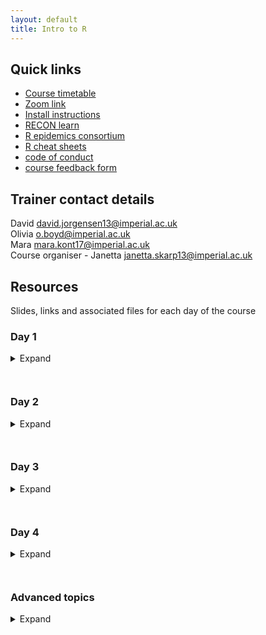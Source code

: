 ```yaml
---
layout: default
title: Intro to R
---
```


## Quick links
- [Course timetable](/resources/workshop_schedule_msf.pdf)
- [Zoom link](https://us02web.zoom.us/j/89596320569?pwd=SUl5eGtybDVQb3ZXQzhPc2JsTWtRdz09)
- [Install instructions](/resources/installation_email.pdf)
- [RECON learn](https://www.reconlearn.org)
- [R epidemics consortium](https://www.repidemicsconsortium.org)
- [R cheat sheets](https://github.com/JorgensenD/coursepage/tree/gh-pages/cheatsheets)
- [code of conduct](https://www.repidemicsconsortium.org/CODE_OF_CONDUCT/)
- [course feedback form](https://docs.google.com/forms/d/1pRj0_adFue8KwQSJINtWgH61FWdGMtE5Usmh-TvoWxA/edit)

## Trainer contact details
  David <david.jorgensen13@imperial.ac.uk>  
  Olivia <o.boyd@imperial.ac.uk>  
  Mara <mara.kont17@imperial.ac.uk>  
  Course organiser - Janetta <janetta.skarp13@imperial.ac.uk>  
  
## Resources
Slides, links and associated files for each day of the course
### Day 1
<details><summary>Expand</summary>
  
### Slides:
  - [Course expectations](/resources/CourseExpectations.pdf)
  - [Why use R?](https://www.reconlearn.org/slides/why-r/why-r.html)
  - [Introduction to R slides](https://www.reconlearn.org/slides/intro_to_r/intro_to_r)  
  - [Interactive introduction to RStudio](https://www.reconlearn.org/post/practical-intror.html)  
### Relevant sheets:
  - [Base R](/cheatsheets/base-r.pdf)  
  - [RStudio](/cheatsheets/rstudio-ide.pdf)  
  - [R syntax](/cheatsheets/syntax.pdf)
### Other resources
  - [Basic coding in R](https://r4ds.had.co.nz/workflow-basics.html)
  - [Finding your way in RStudio - Princeton](https://dss.princeton.edu/training/RStudio101.pdf)
  - [Intro to R code](/resorces/intro_RStudio_day1.R)
</details>

` `  
### Day 2
<details><summary>Expand</summary>

### Resources
[Stegen case study](https://www.reconlearn.org/post/stegen.html)  
### Slides
- [Importing data in R](https://www.reconlearn.org/slides/slides_bag/data_import/data_import_short.html)  
- [Good practices for reproducibility](/resources/Reproducible_statistical_analysis_with_R.pdf)  
### Relevant sheets
- [Data import](/cheatsheets/data-import.pdf)  
- [Data transformation](/cheatsheets/data-transformation.pdf)  
- [Markdown 1](/cheatsheets/rmarkdown-2.0.pdf)
- [Markdown 2](/cheatsheets/rmarkdown-reference.pdf)
- [Golden rules for reproducibility](/resources/golden_rules.html)
</details>

` `  
### Day 3
<details><summary>Expand</summary>

### Resources
- [Stegen case study](https://www.reconlearn.org/post/stegen.html)  
- [ggplot walkthrough](/resources/ggplot_walkthrough.html)
### Slides
- [ggplot basics](https://www.reconlearn.org/slides/slides_bag/ggplot2.html)
### Relevant sheets
- [ggplot](/cheatsheets/data-visualization-2.1.pdf)
### Other resources
- [ggplot intro](http://r-statistics.co/Complete-Ggplot2-Tutorial-Part1-With-R-Code.html)
- [Customising ggplot](http://r-statistics.co/Complete-Ggplot2-Tutorial-Part1-With-R-Code.html)
- [ggplot geometries](http://r-statistics.co/Top50-Ggplot2-Visualizations-MasterList-R-Code.html)
</details>

` `  
### Day 4
<details><summary>Expand</summary>

### Rmarkdown
- [Example RMarkdown pdf](/resources/intro_markdown.pdf)
- [Example RMarkdown code](/resources/intro_markdown.Rmd)
### Resources
- [Stegen case study](https://www.reconlearn.org/post/stegen.html)  
- [R4epis](https://r4epis.netlify.app/)  
### Mapping with R
- [Cartography](/cheatsheets/cartography.pdf)
- [Leaflet](/cheatsheets/leaflet.pdf)
- [Mapping walkthrough](https://r-spatial.org/r/2018/10/25/ggplot2-sf.html)
</details>

` `  
### Advanced topics
<details><summary>Expand</summary>

### dplyr
- [dplyr slides](/resources/smartR_dplyr_workshop.pptx)
- [dplyr exercises](/resources/practical2.R)
- [dplyr answers](/resources/practical2_answers.R)

### ggplot2
- [ggplot intro](http://r-statistics.co/Complete-Ggplot2-Tutorial-Part1-With-R-Code.html)
- [Customising ggplot](http://r-statistics.co/Complete-Ggplot2-Tutorial-Part1-With-R-Code.html)
- [ggplot geoms](http://r-statistics.co/Top50-Ggplot2-Visualizations-MasterList-R-Code.html)

### Mapping in R
- [Mapping walkthrough](https://r-spatial.org/r/2018/10/25/ggplot2-sf.html)

There are also other case studies available on [reconlearn.org](https://www.reconlearn.org/)

</details>
